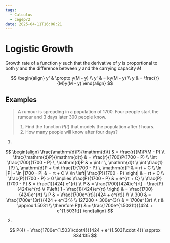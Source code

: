 ```yaml
---
tags:
  - Calculus
  - cegep/2
date: 2025-04-11T16:06:21
---
```


# Logistic Growth

Growth rate of a function $y$ such that the derivative of $y$ is proportional to both $y$ and the difference between $y$ and the carrying capacity $M$

$$
\begin{align}
y' & \propto y(M - y) \\
y' & = ky(M - y) \\
y & = \frac{r}{M}y(M - y)
\end{align}
$$

## Examples

> A rumour is spreading in a population of 1700. Four people start the rumour and 3 days later 300 people know.
>
> 1. Find the function $P(t)$ that models the population after $t$ hours.
> 2. How many people will know after four days?

1.

$$
\begin{align}
\frac{\mathrm{d}P}{\mathrm{d}t} & = \frac{r}{M}P(M - P) \\
\frac{\mathrm{d}P}{\mathrm{d}t} & = \frac{r}{1700}P(1700 - P) \\
\int \frac{1700}{1700 - P} \, \mathrm{d}P & = \int r \, \mathrm{d}t \\
\int \frac{1}{P} \, \mathrm{d}P + \int \frac{1}{1700 - P} \, \mathrm{d}P & = rt + C \\
\ln |P| - \ln |1700 - P| & = rt + C \\
\ln \left| \frac{P}{1700 - P} \right| & = rt + C \\
\frac{P}{1700 - P} > 0 \implies \frac{P}{1700 - P} & = e^{rt + C} \\
\frac{P}{1700 - P} & = \frac{1}{424} e^{rt} \\
P & = \frac{1700}{424}e^{rt} - \frac{P}{424}e^{rt} \\
P\left( 1 - \frac{1}{424}e^{rt} \right) & = \frac{1700}{424}e^{rt} \\
P & = \frac{1700e^{rt}}{424 + e^{rt}} \\
 \\
300 & = \frac{1700e^{3r}}{424 + e^{3r}} \\
127200 + 300e^{3r} & = 1700e^{3r} \\
r & \approx 1.5031 \\
\therefore P(t) & = \frac{1700e^{1.5031t}}{424 + e^{1.5031t}}
\end{align}
$$

2.

$$
P(4) = \frac{1700e^{1.5031\cdot4}}{424 + e^{1.5031\cdot 4}} \approx 834.135
$$
